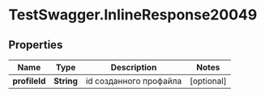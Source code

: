 # TestSwagger.InlineResponse20049

## Properties

Name | Type | Description | Notes
------------ | ------------- | ------------- | -------------
**profileId** | **String** | id созданного профайла | [optional] 


